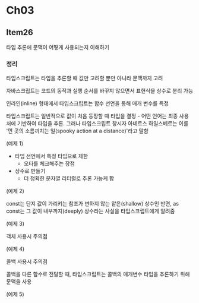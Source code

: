 # Ch03

## Item26

타입 추론에 문맥이 어떻게 사용되는지 이해하기

### 정리

타입스크립트는 타입을 추론할 때 값만 고려할 뿐만 아니라 문맥까지 고려

자바스크립트는 코드의 동작과 실행 순서를 바꾸지 않으면서 표현식을 상수로 분리 가능

인라인(inline) 형태에서 타입스크립트는 함수 선언을 통해 매개 변수를 특정

타입스크립트는 일반적으로 값이 처음 등장할 때 타입을 결정 - 어떤 언어는 최종 사용처에 기반하여 타입을 추론. 그러나 타입스크립트 창시자 아네르스 하일스베르는 이를 '먼 곳의 소름끼치는 일(spooky action at a distance)'라고 말함

(예제 1)

- 타입 선언에서 특정 타입으로 제한
  - 오타를 체크해주는 장점
- 상수로 만들기
  - 더 정확한 문자열 리터럴로 추론 가능케 함

(예제 2)

const는 단지 값이 가리키는 참조가 변하지 않는 얕은(shallow) 상수인 반면, as const는 그 값이 내부까지(deeply) 상수라는 사실을 타입스크립트에게 알려줌

(예제 3)

객체 사용시 주의점

(예제 4)

콜백 사용시 주의점

콜백을 다른 함수로 전달할 때, 타입스크립트는 콜백의 매개변수 타입을 추론하기 위해 문맥을 사용

(예제 5)
